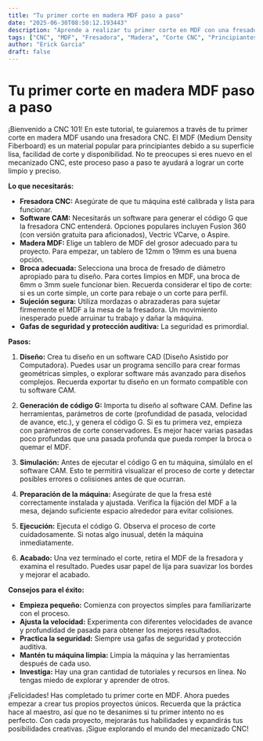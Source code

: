 ```yaml
---
title: "Tu primer corte en madera MDF paso a paso"
date: "2025-06-30T08:50:12.193443"
description: "Aprende a realizar tu primer corte en MDF con una fresadora CNC.  Esta guía paso a paso te enseñará los conceptos básicos, desde la preparación del material hasta el acabado final, para que puedas empezar a crear tus propios proyectos de madera."
tags: ["CNC", "MDF", "Fresadora", "Madera", "Corte CNC", "Principiantes"]
author: "Erick Garcia"
draft: false
---
```


# Tu primer corte en madera MDF paso a paso

¡Bienvenido a CNC 101!  En este tutorial, te guiaremos a través de tu primer corte en madera MDF usando una fresadora CNC.  El MDF (Medium Density Fiberboard) es un material popular para principiantes debido a su superficie lisa, facilidad de corte y disponibilidad.  No te preocupes si eres nuevo en el mecanizado CNC,  este proceso paso a paso te ayudará a lograr un corte limpio y preciso.

**Lo que necesitarás:**

* **Fresadora CNC:**  Asegúrate de que tu máquina esté calibrada y lista para funcionar.
* **Software CAM:**  Necesitarás un software para generar el código G que la fresadora CNC entenderá.  Opciones populares incluyen Fusion 360 (con versión gratuita para aficionados), Vectric VCarve, o Aspire.
* **Madera MDF:**  Elige un tablero de MDF del grosor adecuado para tu proyecto.  Para empezar, un tablero de 12mm o 19mm es una buena opción.
* **Broca adecuada:**  Selecciona una broca de fresado de diámetro apropiado para tu diseño.  Para cortes limpios en MDF, una broca de 6mm o 3mm suele funcionar bien.  Recuerda considerar el tipo de corte: si es un corte simple, un corte para rebaje o un corte para perfil.
* **Sujeción segura:**  Utiliza mordazas o abrazaderas para sujetar firmemente el MDF a la mesa de la fresadora.  Un movimiento inesperado puede arruinar tu trabajo y dañar la máquina.
* **Gafas de seguridad y protección auditiva:** La seguridad es primordial.

**Pasos:**

1. **Diseño:**  Crea tu diseño en un software CAD (Diseño Asistido por Computadora).  Puedes usar un programa sencillo para crear formas geométricas simples, o explorar software más avanzado para diseños complejos.  Recuerda exportar tu diseño en un formato compatible con tu software CAM.

2. **Generación de código G:**  Importa tu diseño al software CAM.  Define las herramientas, parámetros de corte (profundidad de pasada, velocidad de avance, etc.), y genera el código G.  Si es tu primera vez, empieza con parámetros de corte conservadores.  Es mejor hacer varias pasadas poco profundas que una pasada profunda que pueda romper la broca o quemar el MDF.

3. **Simulación:**  Antes de ejecutar el código G en tu máquina, simúlalo en el software CAM.  Esto te permitirá visualizar el proceso de corte y detectar posibles errores o colisiones antes de que ocurran.

4. **Preparación de la máquina:**  Asegúrate de que la fresa esté correctamente instalada y ajustada.  Verifica la fijación del MDF a la mesa, dejando suficiente espacio alrededor para evitar colisiones.

5. **Ejecución:**  Ejecuta el código G.  Observa el proceso de corte cuidadosamente.  Si notas algo inusual, detén la máquina inmediatamente.

6. **Acabado:**  Una vez terminado el corte, retira el MDF de la fresadora y examina el resultado.  Puedes usar papel de lija para suavizar los bordes y mejorar el acabado.

**Consejos para el éxito:**

* **Empieza pequeño:**  Comienza con proyectos simples para familiarizarte con el proceso.
* **Ajusta la velocidad:**  Experimenta con diferentes velocidades de avance y profundidad de pasada para obtener los mejores resultados.
* **Practica la seguridad:**  Siempre usa gafas de seguridad y protección auditiva.
* **Mantén tu máquina limpia:**  Limpia la máquina y las herramientas después de cada uso.
* **Investiga:** Hay una gran cantidad de tutoriales y recursos en línea. No tengas miedo de explorar y aprender de otros.


¡Felicidades!  Has completado tu primer corte en MDF.  Ahora puedes empezar a crear tus propios proyectos únicos.  Recuerda que la práctica hace al maestro, así que no te desanimes si tu primer intento no es perfecto.  Con cada proyecto, mejorarás tus habilidades y expandirás tus posibilidades creativas.  ¡Sigue explorando el mundo del mecanizado CNC!